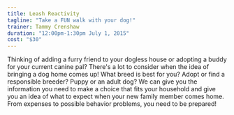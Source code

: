 ```yaml
---
title: Leash Reactivity
tagline: "Take a FUN walk with your dog!"
trainer: Tammy Crenshaw
duration: "12:00pm-1:30pm July 1, 2015"
cost: "$30"
---
```


Thinking of adding a furry friend to your dogless house or adopting a buddy for your 
current canine pal? There's a lot to consider when the idea of bringing a dog home 
comes up! What breed is best for you? Adopt or find a responsible breeder? Puppy 
or an adult dog? We can give you the information you need to make a choice that 
fits your household and give you an idea of what to expect when your new family 
member comes home. From expenses to possible behavior problems, you need to be 
prepared!
